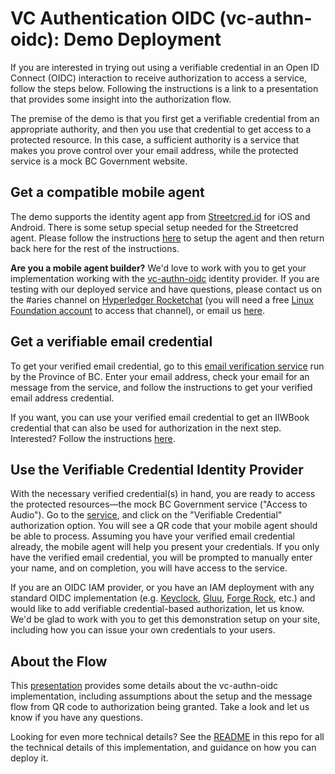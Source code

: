 # VC Authentication OIDC (vc-authn-oidc): Demo Deployment

If you are interested in trying out using a verifiable credential in an Open ID Connect (OIDC) interaction to receive authorization to access a service, follow the steps below. Following the instructions is a link to a presentation that provides some insight into the authorization flow.

The premise of the demo is that you first get a verifiable credential from an appropriate authority, and then you use that credential to get access to a protected resource. In this case, a sufficient authority is a service that makes you prove control over your email address, while the protected service is a mock BC Government website.

## Get a compatible mobile agent

The demo supports the identity agent app from [Streetcred.id](https://Streetcred.id) for iOS and Android. There is some setup special setup needed for the Streetcred agent. Please follow the instructions [here](https://github.com/bcgov/identity-kit-poc/blob/master/docs/GettingApp.md) to setup the agent and then return back here for the rest of the instructions.

**Are you a mobile agent builder?**  We'd love to work with you to get your implementation working with the [vc-authn-oidc](https://github.com/bcgov/vc-authn-oidc) identity provider. If you are testing with our deployed service and have questions, please contact us on the #aries channel on [Hyperledger Rocketchat](https://chat.hyperledger.org) (you will need a free [Linux Foundation account](https://identity.linuxfoundation.org/user) to access that channel), or email us [here](mailto:swcurran@cloudcompass.ca).

## Get a verifiable email credential

To get your verified email credential, go to this [email verification service](https://email-verification.vonx.io/) run by the Province of BC. Enter your email address, check your email for an message from the service, and follow the instructions to get your verified email address credential.

If you want, you can use your verified email credential to get an IIWBook credential that can also be used for authorization in the next step. Interested? Follow the instructions [here](https://iiwbook.vonx.io).

## Use the Verifiable Credential Identity Provider

With the necessary verified credential(s) in hand, you are ready to access the protected resources&mdash;the mock BC Government service ("Access to Audio"). Go to the [service](https://csb-audio.pathfinder.gov.bc.ca/), and click on the "Verifiable Credential" authorization option. You will see a QR code that your mobile agent should be able to process. Assuming you have your verified email credential already, the mobile agent will help you present your credentials. If you only have the verified email credential, you will be prompted to manually enter your name, and on completion, you will have access to the service.

If you are an OIDC IAM provider, or you have an IAM deployment with any standard OIDC implementation (e.g. [Keyclock](https://www.keycloak.org/), [Gluu](https://www.gluu.org/), [Forge Rock](https://www.forgerock.com/), etc.) and would like to add verifiable credential-based authorization, let us know. We'd be glad to work with you to get this demonstration setup on your site, including how you can issue your own credentials to your users.

## About the Flow

This [presentation](https://docs.google.com/presentation/d/150n2PikoshbQB46QDMO3xpWFVLdcsoJNey0MVtCbGvk/edit?usp=sharing) provides some details about the vc-authn-oidc implementation, including assumptions about the setup and the message flow from QR code to authorization being granted. Take a look and let us know if you have any questions.

Looking for even more technical details? See the [README](README.md) in this repo for all the technical details of this implementation, and guidance on how you can deploy it.